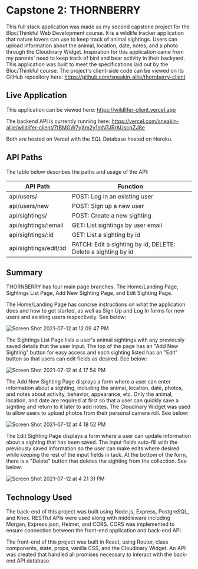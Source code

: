 # Capstone 2: THORNBERRY

This full stack application was made as my second capstone project for the Bloc/Thinkful Web Development course. It is a wildlife tracker application that nature lovers can use to keep track of animal sightings. Users can upload information about the animal, location, date, notes, and a photo through the Cloudinary Widget. Inspiration for this application came from my parents' need to keep track of bird and bear activity in their backyard. This application was built to meet the specifications laid out by the Bloc/Thinkful course. The project's client-side code can be viewed on its GitHub repository here: https://github.com/sneakin-allie/thornberry-client

## Live Application

This application can be viewed here: https://wildlifer-client.vercel.app

The backend API is currently running here: https://vercel.com/sneakin-allie/wildlifer-client/7tBMGW7yXm2y1mN7JRrAUscpZJ8e

Both are hosted on Vercel with the SQL Database hosted on Heroku.

## API Paths

The table below describes the paths and usage of the API:

|   API Path          |   Function    |
| -------------       | ------------- |
| api/users/          | POST: Log in an existing user                                                           |
| api/users/new       | POST: Sign up a new user                                                                |
| api/sightings/       | POST: Create a new sighting                                                              |
| api/sightings/:email | GET: List sightings by user email                                                        |
| api/sightings/:id    | GET: List a sighting by id   |
| api/sightings/edit/:id    | PATCH: Edit a sighting by id, DELETE: Delete a sighting by id  |

## Summary

THORNBERRY has four main page branches. The Home/Landing Page, Sightings List Page, Add New Sighting Page, and Edit Sighting Page.

The Home/Landing Page has concise instructions on what the application does and how to get started, as well as Sign Up and Log In forms for new users and existing users respectively. See below:

![Screen Shot 2021-07-12 at 12 09 47 PM](https://user-images.githubusercontent.com/68669789/125321473-b8878780-e30a-11eb-86c4-75c081e614bc.png)

The Sightings List Page lists a user's animal sightings with any previously saved details that the user input. The top of the page has an "Add New Sighting" button for easy access and each sighting listed has an "Edit" button so that users can edit fields as desired. See below:

![Screen Shot 2021-07-12 at 4 17 54 PM](https://user-images.githubusercontent.com/68669789/125350430-bb936f80-e32c-11eb-9545-bc89e6bd7b9f.png)

The Add New Sighting Page displays a form where a user can enter information about a sighting, including the animal, location, date, photos, and notes about activity, behavior, appearance, etc. Only the animal, location, and date are required at first so that a user can quickly save a sighting and return to it later to add notes. The Cloudinary Widget was used to allow users to upload photos from their personal camera roll. See below:

![Screen Shot 2021-07-12 at 4 18 52 PM](https://user-images.githubusercontent.com/68669789/125350538-de258880-e32c-11eb-8a05-75c0d0d71361.png)

The Edit Sighting Page displays a form where a user can update information about a sighting that has been saved. The input fields auto-fill with the previously saved information so the user can make edits where desired while keeping the rest of the input fields in tack. At the bottom of the form, there is a "Delete" button that deletes the sighting from the collection. See below:

![Screen Shot 2021-07-12 at 4 21 31 PM](https://user-images.githubusercontent.com/68669789/125350775-3d839880-e32d-11eb-8d4f-a3ce2b4d31ca.png)

## Technology Used

The back-end of this project was built using Node.js, Express, PostgreSQL, and Knex. RESTful APIs were used along with middleware including Morgan, Express.json, Helmet, and CORS. CORS was implemented to ensure connection between the front-end application and back-end API.

The front-end of this project was built in React, using Router, class components, state, props, vanilla CSS, and the Cloudinary Widget. An API was created that handled all promises necessary to interact with the back-end API database.
